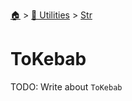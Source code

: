 <!--startTocHeader-->
[🏠](../../README.md) > [🔧 Utilities](../README.md) > [Str](README.md)
# ToKebab
<!--endTocHeader-->

TODO: Write about `ToKebab`

<!--startTocSubTopic-->
<!--endTocSubTopic-->